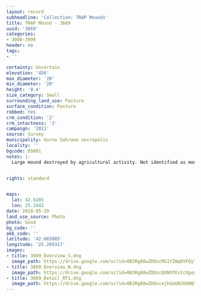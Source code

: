 ```yaml
---
layout: record
subheadline: 'Collection: TRAP Mounds'
title: TRAP Mound - 3669
uuid: '3669'
categories:
- 3000-3999
header: no
tags:
- ''

certainty: Uncertain
elevation: '456'
max_diameter: '20'
min_diameter: '20'
height: '0.4'
size_category: Small
surrounding_land_use: Pasture
surface_condition: Pasture
robbed: Yes
crm_condition: '2'
crm_intactness: '2'
campaign: '2011'
source: Survey
municipality: Gorno Sahrane necropolis
locality: ''
bgcode: DS001
notes: |-
  Large mound destroyed by agricultural activity. Not identified as modern due to origin of soil.


rights: standard


maps:
  lat: 42.6285
  lon: 25.2442
date: 2018-05-29
land_use_source: Photo
photo: Good
bg_code: ''
akb_code: ''
latitude: '42.665085'
longitude: '25.209317'
images:
- title: 3669_Overview_S.dng
  image_path: https://drive.google.com/uc?id=0B3Rg88wZDQscMG1YZWpDVFQyTkk
- title: 3669_Overview_W.dng
  image_path: https://drive.google.com/uc?id=0B3Rg88wZDQscQXNhTEstcXpoajQ
- title: 3669_Detail_RT1.dng
  image_path: https://drive.google.com/uc?id=0B3Rg88wZDQscejhGeUNJOUNQYXM
---
```


